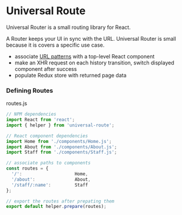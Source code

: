 Universal Route
===============
Universal Router is a small routing library for React.

A Router keeps your UI in sync with the URL. Universal Router is small because it is covers a specific use case.

- associate [URL patterns](https://github.com/pillarjs/path-to-regexp) with a top-level React component
- make an XHR request on each history transition, switch displayed component after success
- populate Redux store with returned page data

### Defining Routes
routes.js
```javascript
// NPM dependencies
import React from 'react';
import { helper } from 'universal-route';

// React component dependencies
import Home from './components/Home.js';
import About from './components/About.js';
import Staff from './components/Staff.js';

// associate paths to components
const routes = {
  '/':                    Home,
  '/about':               About,
  '/staff/:name':         Staff
};

// export the routes after prepating them
export default helper.prepare(routes);
```
